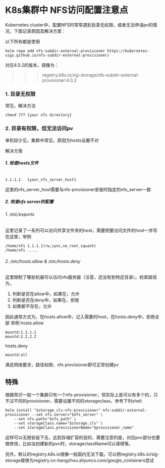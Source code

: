 # K8s集群中 NFS访问配置注意点

Kubernetes cluster中，配置NFS时常常遇到目录无权限，或者无法申请pv的情况，下面记录原因及解决方案：

以下所有都是使用
```shell
helm repo add nfs-subdir-external-provisioner https://kubernetes-sigs.github.io/nfs-subdir-external-provisioner/
```
对应4.0.2的版本，镜像为：
>>> registry.k8s.io/sig-storage/nfs-subdir-external-provisioner:4.0.2


### 1. 目录无权限

常见，解决方法
```shell
chmod 777 {your nfs directory}
```

### 2. 目录有权限，但无法访问pv

单机较少见，集群中常见，原因为hosts设置不对

解决方案
##### 1. 检查hosts文件
```

1.1.1.1   {your_nfs_server_host}
```
这里的nfs_server_host需要与nfs-provisioner安装时指定的nfs_server一致

##### 2. 检查nfs server的配置

###### 1. /etc/exports

这里记录了一系列可以访问共享文件夹的host，需要把要访问文件的host一并写在这里，举例

```
/home/nfs 1.1.1.1(rw,sync,no_root_squash)
/home/nfs .....
```

###### 2. /etc/hosts.allow & /etc/hosts.deny

这里限制了哪些机器可以访问nfs服务器（注意，还没有到特定目录）。检索路径为，

1. 判断是否在allow中，如果在，允许
2. 判断是否在deny中，如果在，拒绝
3. 如果都不存在，允许

因此通常方式为，在hosts.allow中，记入需要的host，在hosts.deny中，拒绝全部
举例
hosts.allow
```
mountd:1.1.1.1
mountd:2.2.2.2
```


hosts.deny

```
mountd:all
```


满足网络要求，路径权限，nfs provisioner即可正常创建pv


## 特殊

根据常识一般一个集群只有一个nfs-provisioner，但实际上是可以有多个的，只不过不同的provisioner，需要设置不同的storageclass，参考下列shell
```
helm install "$storage_cls-nfs-provisioner" nfs-subdir-external-provisioner --set nfs.server="$nfs_server" \
    --set nfs.path="$nfs_path" \
    --set storageClass.name="$storage_cls" \
    --set storageClass.provisionerName="$provisioner_name"

```

这样可以无限安装下去，达到存储扩容的目的，需要注意的是，对应pvc部分也要做修改，比如当创建新的pvc时，storageclassName可以递增等。


另外，默认的registry.k8s.io镜像一般国内无法下载，可以把registry.k8s.io/sig-storage替换为registry.cn-hangzhou.aliyuncs.com/google_containers尝试


